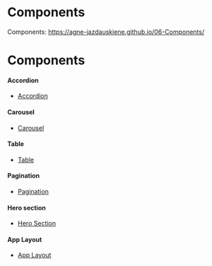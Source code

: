 # Components

Components: https://agne-jazdauskiene.github.io/06-Components/

  <h1>Components</h1>
    <h4>Accordion</h4>
    <ul>
      <li><a href="01-accordion.html" target="_blank">Accordion</a></li>
    </ul>
    <h4>Carousel</h4>
    <ul>
      <li>
        <a href="02-carousel.html" target="blank">Carousel</a>
      </li>
    </ul>
    <h4>Table</h4>
    <ul>
      <li><a href="03-table.html" target="_blank">Table</a></li>
    </ul>
    <h4>Pagination</h4>
    <ul>
      <li><a href="04-pagination-challange.html" target="_blank">Pagination</a></li>
    </ul>
    <h4>Hero section</h4>
    <ul>
      <li><a href="05-hero.html" target="_blank">Hero Section</a>
      </li>
    </ul>
    <h4>App Layout</h4>
    <ul>
      <li><a href="06-app-layout.html" target="_blank">App Layout</a></li>
    </ul>
